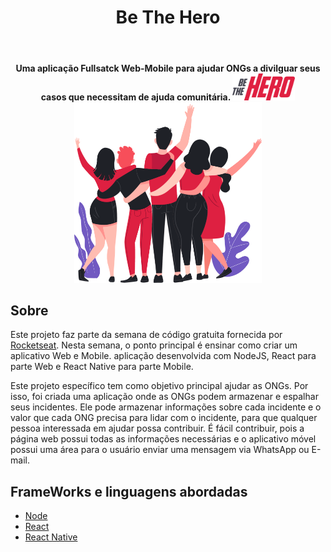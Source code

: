 <header>
  <h1 align="center">Be The Hero</h1>
</header>
<p align="center">
  <strong>
    Uma aplicação Fullsatck Web-Mobile para ajudar ONGs a divilguar seus casos que necessitam de ajuda comunitária.
     <img src="https://github.com/LeoGomes0919/frontend/blob/master/src/assets/logo.svg" width="100"/><img                src="https://github.com/LeoGomes0919/frontend/blob/master/src/assets/heroes.png" width="300"/>
  </strong>
</p>
  
## Sobre

Este projeto faz parte da semana de código gratuita fornecida por [Rocketseat](https://rocketseat.com.br/). Nesta semana, o ponto principal é ensinar como criar um aplicativo Web e Mobile. aplicação desenvolvida com NodeJS, React para parte Web e React Native para parte Mobile.

Este projeto específico tem como objetivo principal ajudar as ONGs. Por isso, foi criada uma aplicação onde as ONGs podem armazenar e espalhar seus incidentes. Ele pode armazenar informações sobre cada incidente e o valor que cada ONG precisa para lidar com o incidente, para que qualquer pessoa interessada em ajudar possa contribuir. É fácil contribuir, pois a página web possui todas as informações necessárias e o aplicativo móvel possui uma área para o usuário enviar uma mensagem via WhatsApp ou E-mail.

## FrameWorks e linguagens abordadas

- [Node](https://nodejs.org/en/)
- [React](https://reactjs.org/)
- [React Native](https://reactnative.dev/)

